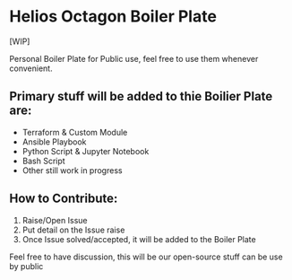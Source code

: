 # Helios Octagon Boiler Plate

[WIP]

Personal Boiler Plate for Public use, feel free to use them whenever convenient.

## Primary stuff will be added to thie Boilier Plate are:

- Terraform & Custom Module
- Ansible Playbook
- Python Script & Jupyter Notebook
- Bash Script
- Other still work in progress

## How to Contribute:

1. Raise/Open Issue
2. Put detail on the Issue raise
3. Once Issue solved/accepted, it will be added to the Boiler Plate

Feel free to have discussion, this will be our open-source stuff can be use by public